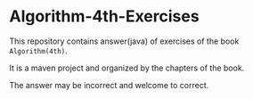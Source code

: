 # Algorithm-4th-Exercises

This repository contains answer(java) of exercises of the book `Algorithm(4th)`.

It is a maven project and organized by the chapters of the book.

The answer may be incorrect and welcome to correct.

